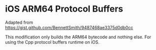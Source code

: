 # iOS ARM64 Protocol Buffers

Adapted from https://gist.github.com/BennettSmith/9487468ae3375d0db0cc

This modification only builds the ARM64 bytecode and nothing else. For using the Cpp protocol buffers runtime on iOS.
